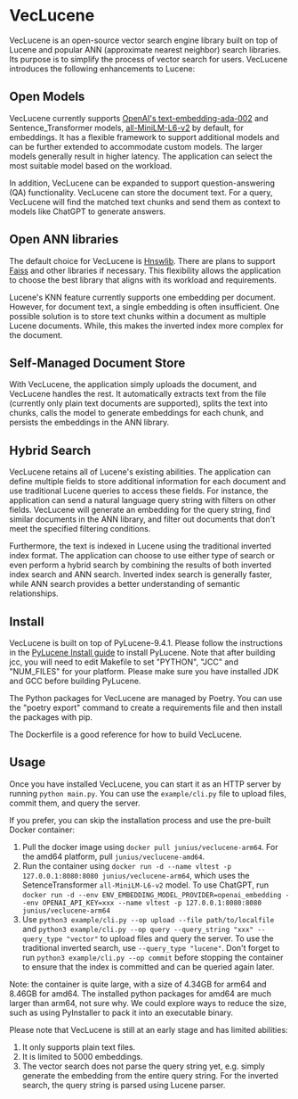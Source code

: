 # VecLucene
VecLucene is an open-source vector search engine library built on top of Lucene and popular ANN (approximate nearest neighbor) search libraries. Its purpose is to simplify the process of vector search for users. VecLucene introduces the following enhancements to Lucene:

## Open Models
VecLucene currently supports [OpenAI's text-embedding-ada-002](https://platform.openai.com/docs/guides/embeddings/what-are-embeddings) and Sentence_Transformer models, [all-MiniLM-L6-v2](https://huggingface.co/sentence-transformers/all-MiniLM-L6-v2) by default, for embeddings. It has a flexible framework to support additional models and can be further extended to accommodate custom models. The larger models generally result in higher latency. The application can select the most suitable model based on the workload.

In addition, VecLucene can be expanded to support question-answering (QA) functionality. VecLucene can store the document text. For a query, VecLucene will find the matched text chunks and send them as context to models like ChatGPT to generate answers.

## Open ANN libraries
The default choice for VecLucene is [Hnswlib](https://github.com/nmslib/hnswlib). There are plans to support [Faiss](https://github.com/facebookresearch/faiss) and other libraries if necessary. This flexibility allows the application to choose the best library that aligns with its workload and requirements.

Lucene's KNN feature currently supports one embedding per document. However, for document text, a single embedding is often insufficient. One possible solution is to store text chunks within a document as multiple Lucene documents. While, this makes the inverted index more complex for the document.

## Self-Managed Document Store
With VecLucene, the application simply uploads the document, and VecLucene handles the rest. It automatically extracts text from the file (currently only plain text documents are supported), splits the text into chunks, calls the model to generate embeddings for each chunk, and persists the embeddings in the ANN library.

## Hybrid Search
VecLucene retains all of Lucene's existing abilities. The application can define multiple fields to store additional information for each document and use traditional Lucene queries to access these fields. For instance, the application can send a natural language query string with filters on other fields. VecLucene will generate an embedding for the query string, find similar documents in the ANN library, and filter out documents that don't meet the specified filtering conditions.

Furthermore, the text is indexed in Lucene using the traditional inverted index format. The application can choose to use either type of search or even perform a hybrid search by combining the results of both inverted index search and ANN search. Inverted index search is generally faster, while ANN search provides a better understanding of semantic relationships.

## Install
VecLucene is built on top of PyLucene-9.4.1. Please follow the instructions in the [PyLucene Install guide](https://lucene.apache.org/pylucene/install.html) to install PyLucene. Note that after building jcc, you will need to edit Makefile to set "PYTHON", "JCC" and "NUM_FILES" for your platform. Please make sure you have installed JDK and GCC before building PyLucene.

The Python packages for VecLucene are managed by Poetry. You can use the "poetry export" command to create a requirements file and then install the packages with pip.

The Dockerfile is a good reference for how to build VecLucene.

## Usage
Once you have installed VecLucene, you can start it as an HTTP server by running `python main.py`. You can use the `example/cli.py` file to upload files, commit them, and query the server.

If you prefer, you can skip the installation process and use the pre-built Docker container:
1. Pull the docker image using `docker pull junius/veclucene-arm64`. For the amd64 platform, pull `junius/veclucene-amd64`.
2. Run the container using `docker run -d --name vltest -p 127.0.0.1:8080:8080 junius/veclucene-arm64`, which uses the SetenceTransformer `all-MiniLM-L6-v2` model. To use ChatGPT, run `docker run -d --env ENV_EMBEDDING_MODEL_PROVIDER=openai_embedding --env OPENAI_API_KEY=xxx --name vltest -p 127.0.0.1:8080:8080 junius/veclucene-arm64`
3. Use `python3 example/cli.py --op upload --file path/to/localfile` and `python3 example/cli.py --op query --query_string "xxx" --query_type "vector"` to upload files and query the server. To use the traditional inverted search, use `--query_type "lucene"`. Don't forget to run `python3 example/cli.py --op commit` before stopping the container to ensure that the index is committed and can be queried again later.

Note: the container is quite large, with a size of 4.34GB for arm64 and 8.46GB for amd64. The installed python packages for amd64 are much larger than arm64, not sure why. We could explore ways to reduce the size, such as using PyInstaller to pack it into an executable binary.

Please note that VecLucene is still at an early stage and has limited abilities:
1. It only supports plain text files.
2. It is limited to 5000 embeddings.
3. The vector search does not parse the query string yet, e.g. simply generate the embedding from the entire query string. For the inverted search, the query string is parsed using Lucene parser.
